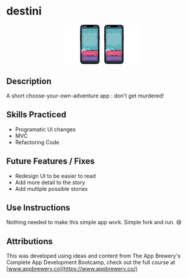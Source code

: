 # destini

<p align="center">
  <img src="https://github.com/PhilomathMac/destini/blob/main/PortfolioImage.png?raw=true" alt="destini screenshot" width="200"/>
</p>

## Description
A short choose-your-own-adventure app : don't get murdered!

## Skills Practiced

* Programatic UI changes
* MVC
* Refactoring Code

## Future Features / Fixes
* Redesign UI to be easier to read
* Add more detail to the story
* Add multiple possible stories

## Use Instructions

Nothing needed to make this simple app work. Simple fork and run. 😄

## Attributions

This was developed using ideas and content from The App Brewery's Complete App Development Bootcamp, check out the full course at [www.appbrewery.co](https://www.appbrewery.co/)
